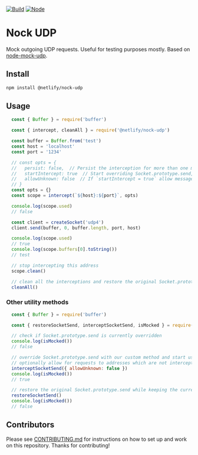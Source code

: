 [![Build](https://github.com/netlify/nock-udp/workflows/Build/badge.svg)](https://github.com/netlify/nock-udp/actions)
[![Node](https://img.shields.io/node/v/@netlify/nock-udp.svg?logo=node.js)](https://www.npmjs.com/package/@netlify/nock-udp)

# Nock UDP

Mock outgoing UDP requests. Useful for testing purposes mostly. Based on [node-mock-udp](https://github.com/mattrobenolt/node-mock-udp).

## Install

```bash
npm install @netlify/nock-udp
```

## Usage

```js
  const { Buffer } = require('buffer')

  const { intercept, cleanAll } = require('@netlify/nock-udp')

  const buffer = Buffer.from('test')
  const host = 'localhost'
  const port = '1234'

  // const opts = {
  //   persist: false,  // Persist the interception for more than one message, defaults to false
  //   startIntercept: true  // Start overriding Socket.prototype.send, defaults to true
  //   allowUnknown: false  // If `startIntercept = true` allow messages to addresses which aren't intercepted, defaults to false
  // }
  const opts = {}
  const scope = intercept(`${host}:${port}`, opts)

  console.log(scope.used)
  // false

  const client = createSocket('udp4')
  client.send(buffer, 0, buffer.length, port, host)

  console.log(scope.used)
  // true
  console.log(scope.buffers[0].toString())
  // test

  // stop intercepting this address
  scope.clean()

  // clean all the interceptions and restore the original Socket.prototype.send
  cleanAll()
```

### Other utility methods

```js
  const { Buffer } = require('buffer')

  const { restoreSocketSend, interceptSocketSend, isMocked } = require('@netlify/nock-udp')

  // check if Socket.prototype.send is currently overridden
  console.log(isMocked())
  // false

  // override Socket.prototype.send with our custom method and start using the interceptors (used by `intercept` if `startIntercept = true`)
  // optionally allow for requests to addresses which are not intercepted
  interceptSocketSend({ allowUnknown: false })
  console.log(isMocked())
  // true

  // restore the original Socket.prototype.send while keeping the current interceptors state
  restoreSocketSend()
  console.log(isMocked())
  // false
```

## Contributors

Please see [CONTRIBUTING.md](./CONTRIBUTING.md) for instructions on how to set up and work on this repository. Thanks
for contributing!
